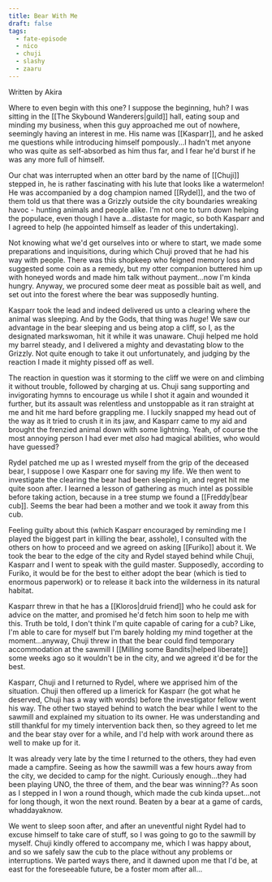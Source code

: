 ```yaml
---
title: Bear With Me
draft: false
tags:
  - fate-episode
  - nico
  - chuji
  - slashy
  - zaaru
---
```

<p class="akira">Written by Akira</p>

Where to even begin with this one? I suppose the beginning, huh? I was sitting in the [[The Skybound Wanderers|guild]] hall, eating soup and minding my business, when this guy approached me out of nowhere, seemingly having an interest in me. His name was [[Kasparr]], and he asked me questions while introducing himself pompously...I hadn't met anyone who was quite as self-absorbed as him thus far, and I fear he'd burst if he was any more full of himself.

Our chat was interrupted when an otter bard by the name of [[Chuji]] stepped in, he is rather fascinating with his lute that looks like a watermelon! He was accompanied by a dog champion named [[Rydel]], and the two of them told us that there was a Grizzly outside the city boundaries wreaking havoc - hunting animals and people alike. I'm not one to turn down helping the populace, even though I have a...distaste for magic, so both Kasparr and I agreed to help (he appointed himself as leader of this undertaking). 

Not knowing what we'd get ourselves into or where to start, we made some preparations and inquisitions, during which Chuji proved that he had his way with people. There was this shopkeep who feigned memory loss and suggested some coin as a remedy, but my otter companion buttered him up with honeyed words and made him talk without payment...now I'm kinda hungry. Anyway, we procured some deer meat as possible bait as well, and set out into the forest where the bear was supposedly hunting.

Kasparr took the lead and indeed delivered us unto a clearing where the animal was sleeping. And by the Gods, that thing was *huge*! We saw our advantage in the bear sleeping and us being atop a cliff, so I, as the designated markswoman, hit it while it was unaware. Chuji helped me hold my barrel steady, and I delivered a mighty and devastating blow to the Grizzly. Not quite enough to take it out unfortunately, and judging by the reaction I made it mighty pissed off as well. 

The reaction in question was it storming to the cliff we were on and climbing it without trouble, followed by charging at us. Chuji sang supporting and invigorating hymns to encourage us while I shot it again and wounded it further, but its assault was relentless and unstoppable as it ran straight at me and hit me hard before grappling me. I luckily snapped my head out of the way as it tried to crush it in its jaw, and Kasparr came to my aid and brought the frenzied animal down with some lightning. Yeah, of course the most annoying person I had ever met *also* had magical abilities, who would have guessed?

Rydel patched me up as I wrested myself from the grip of the deceased bear, I suppose I owe Kasparr one for saving my life. We then went to investigate the clearing the bear had been sleeping in, and regret hit me quite soon after. I learned a lesson of gathering as much intel as possible before taking action, because in a tree stump we found a [[Freddy|bear cub]]. Seems the bear had been a mother and we took it away from this cub. 

Feeling guilty about this (which Kasparr encouraged by reminding me I played the biggest part in killing the bear, asshole), I consulted with the others on how to proceed and we agreed on asking [[Furiko]] about it. We took the bear to the edge of the city and Rydel stayed behind while Chuji, Kasparr and I went to speak with the guild master. Supposedly, according to Furiko, it would be for the best to either adopt the bear (which is tied to enormous paperwork) or to release it back into the wilderness in its natural habitat.

Kasparr threw in that he has a [[Kloros|druid friend]] who he could ask for advice on the matter, and promised he'd fetch him soon to help me with this. Truth be told, I don't think I'm quite capable of caring for a cub? Like, I'm able to care for myself but I'm barely holding my mind together at the moment...anyway, Chuji threw in that the bear could find temporary accommodation at the sawmill I [[Milling some Bandits|helped liberate]] some weeks ago so it wouldn't be in the city, and we agreed it'd be for the best.

Kasparr, Chuji and I returned to Rydel, where we apprised him of the situation. Chuji then offered up a limerick for Kasparr (he got what he deserved, Chuji has a way with words) before the investigator fellow went his way. The other two stayed behind to watch the bear while I went to the sawmill and explained my situation to its owner. He was understanding and still thankful for my timely intervention back then, so they agreed to let me and the bear stay over for a while, and I'd help with work around there as well to make up for it.

It was already very late by the time I returned to the others, they had even made a campfire. Seeing as how the sawmill was a few hours away from the city, we decided to camp for the night. Curiously enough...they had been playing UNO, the three of them, and the bear was winning?? As soon as I stepped in I won a round though, which made the cub kinda upset...not for long though, it won the next round. Beaten by a bear at a game of cards, whaddayaknow.

We went to sleep soon after, and after an uneventful night Rydel had to excuse himself to take care of stuff, so I was going to go to the sawmill by myself. Chuji kindly offered to accompany me, which I was happy about, and so we safely saw the cub to the place without any problems or interruptions. We parted ways there, and it dawned upon me that I'd be, at east for the foreseeable future, be a foster mom after all...